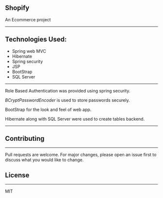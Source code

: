 ## Shopify
An Ecommerce project

----
## Technologies Used:

* Spring web MVC
* Hibernate
* Spring security
* JSP
* BootStrap
* SQL Server

---
Role Based Authentication was provided using spring security.

*BCryptPasswordEncoder* is used to store passwords securely.

BootStrap for the look and feel of web app.

Hibernate along with SQL Server were used to create tables backend.

---

## Contributing
---
Pull requests are welcome. For major changes, please open an issue first to discuss what you would like to change.

## License
-----
MIT
